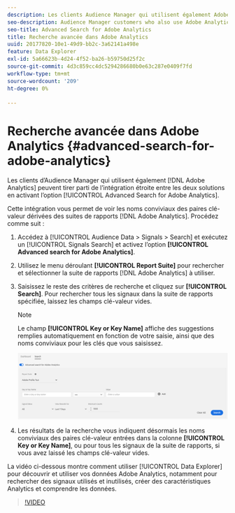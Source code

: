 ```yaml
---
description: Les clients Audience Manager qui utilisent également Adobe Analytics peuvent tirer parti de l’intégration étroite entre les deux solutions en activant l’option Recherche avancée pour Adobe Analytics .
seo-description: Audience Manager customers who also use Adobe Analytics can leverage the tight integration between the two solutions by enabling the Advanced Search for Adobe Analytics option.
seo-title: Advanced Search for Adobe Analytics
title: Recherche avancée dans Adobe Analytics
uuid: 20177820-10e1-49d9-bb2c-3a62141a498e
feature: Data Explorer
exl-id: 5a66623b-4d24-4f52-ba26-b59750d25f2c
source-git-commit: 4d3c859cc4dc5294286680b0e63c287e0409f7fd
workflow-type: tm+mt
source-wordcount: '209'
ht-degree: 0%

---
```


# Recherche avancée dans Adobe Analytics {#advanced-search-for-adobe-analytics}

Les clients d’Audience Manager qui utilisent également [!DNL Adobe Analytics] peuvent tirer parti de l’intégration étroite entre les deux solutions en activant l’option [!UICONTROL Advanced Search for Adobe Analytics].

Cette intégration vous permet de voir les noms conviviaux des paires clé-valeur dérivées des suites de rapports [!DNL Adobe Analytics]. Procédez comme suit :

1. Accédez à [!UICONTROL Audience Data > Signals > Search] et exécutez un [!UICONTROL Signals Search] et activez l’option **[!UICONTROL Advanced search for Adobe Analytics]**.
1. Utilisez le menu déroulant **[!UICONTROL Report Suite]** pour rechercher et sélectionner la suite de rapports [!DNL Adobe Analytics] à utiliser.
1. Saisissez le reste des critères de recherche et cliquez sur **[!UICONTROL Search]**. Pour rechercher tous les signaux dans la suite de rapports spécifiée, laissez les champs clé-valeur vides.
   >[!NOTE]
   >
   >Le champ **[!UICONTROL Key or Key Name]** affiche des suggestions remplies automatiquement en fonction de votre saisie, ainsi que des noms conviviaux pour les clés que vous saisissez.

   ![](assets/signals-search-analytics.png)
1. Les résultats de la recherche vous indiquent désormais les noms conviviaux des paires clé-valeur entrées dans la colonne **[!UICONTROL Key or Key Name]**, ou pour tous les signaux de la suite de rapports, si vous avez laissé les champs clé-valeur vides.

La vidéo ci-dessous montre comment utiliser [!UICONTROL Data Explorer] pour découvrir et utiliser vos données Adobe Analytics, notamment pour rechercher des signaux utilisés et inutilisés, créer des caractéristiques Analytics et comprendre les données.

>[!VIDEO](https://video.tv.adobe.com/v/25150)
